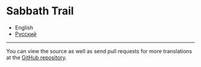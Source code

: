 # Sabbath Trail

* English
* [Русский](./ru)

---

You can view the source as well as send pull requests for more translations at the [GitHub repository](https://github.com/ivan-shubernetskiy/sabbath-trail).
